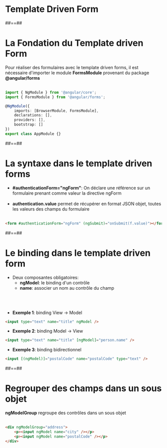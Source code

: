 <!-- .slide: class="transition-bg-sfeir-1" -->

# Template Driven Form

##==##

<!-- .slide: class="with-code inconsolata" -->

# La Fondation du Template driven Form

Pour réaliser des formulaires avec le template driven forms, il est nécessaire d'importer le module <b>FormsModule</b> provenant du package <b>@angular/forms</b><br/><br/>

```typescript
import { NgModule } from '@angular/core';
import { FormsModule } from '@angular/forms';

@NgModule({
    imports: [BrowserModule, FormsModule],
    declarations: [],
    providers: [],
    bootstrap: []
})
export class AppModule {}
```

<!-- .element: class="big-code" -->

##==##

<!-- .slide: class="with-code inconsolata" -->

# La syntaxe dans le template driven forms

-   <b>#authenticationForm="ngForm"</b>: On déclare une référence sur un formulaire prenant comme valeur la directive ngForm<br/><br/>
-   <b>authentication.value</b> permet de récupérer en format JSON objet, toutes les valeurs des champs du formulaire <br/><br/>

```html
<form #authenticationForm="ngForm" (ngSubmit)="onSubmit(f.value)"></form>
```

<!-- .element: class="big-code" -->

##==##

<!-- .slide: class="with-code inconsolata" -->

# Le binding dans le template driven form

- Deux composantes obligatoires:
  - **ngModel**: le binding d'un contrôle
  - **name**: associer un nom au contrôle du champ

<br/><br/>

- **Exemple 1**: binding View -> Model

```html
<input type="text" name="title" ngModel />
```

<!-- .element: class="medium-code" -->
- **Exemple 2**: binding Model -> View

```html
<input type="text" name="title" [ngModel]="person.name" />
```

<!-- .element: class="medium-code" -->
- **Exemple 3**: binding bidirectionnel

```html
<input [(ngModel)]="postalCode" name="postalCode" type="text" />
```

<!-- .element: class="medium-code" -->

##==##

<!-- .slide: class="with-code inconsolata" -->

# Regrouper des champs dans un sous objet

<b>ngModelGroup</b> regroupe des contrôles dans un sous objet<br/><br/>

```html
<div ngModelGroup="address">
    <p><input ngModel name="city" /></p>
    <p><input ngModel name="postalCode" /></p>
</div>

```

<!-- .element: class="big-code" -->
